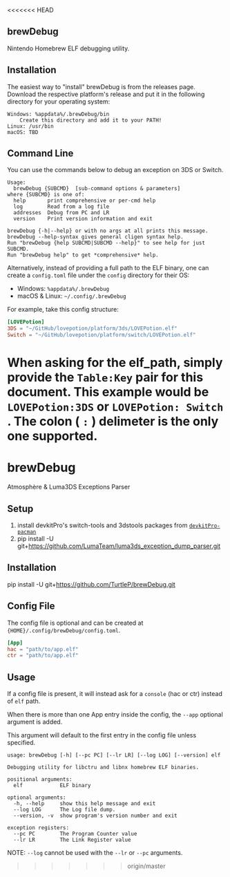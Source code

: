 <<<<<<< HEAD
## brewDebug

Nintendo Homebrew ELF debugging utility.

## Installation

The easiest way to "install" brewDebug is from the releases page. Download the respective platform's release and put it in the following directory for your operating system:

    Windows: %appdata%/.brewDebug/bin
        Create this directory and add it to your PATH!
    Linux: /usr/bin
    macOS: TBD

## Command Line

You can use the commands below to debug an exception on 3DS or Switch.

```
Usage:
  brewDebug {SUBCMD}  [sub-command options & parameters]
where {SUBCMD} is one of:
  help       print comprehensive or per-cmd help
  log        Read from a log file
  addresses  Debug from PC and LR
  version    Print version information and exit

brewDebug {-h|--help} or with no args at all prints this message.
brewDebug --help-syntax gives general cligen syntax help.
Run "brewDebug {help SUBCMD|SUBCMD --help}" to see help for just SUBCMD.
Run "brewDebug help" to get *comprehensive* help.
```

Alternatively, instead of providing a full path to the ELF binary, one can create a `config.toml` file under the `config` directory for their OS:

* Windows: `%appdata%/.brewDebug`
* macOS & Linux: `~/.config/.brewDebug`

For example, take this config structure:

```toml
[LOVEPotion]
3DS = "~/GitHub/lovepotion/platform/3ds/LOVEPotion.elf"
Switch = "~/GitHub/lovepotion/platform/switch/LOVEPotion.elf"
```

When asking for the elf_path, simply provide the `Table:Key` pair for this document. This example would be `LOVEPotion:3DS` or `LOVEPotion: Switch` . The colon ( `:` ) delimeter is the only one supported.
=======
# brewDebug
Atmosphère &amp; Luma3DS Exceptions Parser

## Setup
1. install devkitPro's switch-tools and 3dstools packages from [`devkitPro-pacman`](https://devkitpro.org/wiki/devkitPro_pacman)
2. pip install -U git+https://github.com/LumaTeam/luma3ds_exception_dump_parser.git

## Installation
pip install -U git+https://github.com/TurtleP/brewDebug.git

## Config File

The config file is optional and can be created at `{HOME}/.config/brewDebug/config.toml`.

```toml
[App]
hac = "path/to/app.elf"
ctr = "path/to/app.elf"
```

## Usage

If a config file is present, it will instead ask for a `console` (hac or ctr) instead of `elf` path.

When there is more than one App entry inside the config, the `--app` optional argument is added.

This argument will default to the first entry in the config file unless specified.

```
usage: brewDebug [-h] [--pc PC] [--lr LR] [--log LOG] [--version] elf

Debugging utility for libctru and libnx homebrew ELF binaries.

positional arguments:
  elf            ELF binary

optional arguments:
  -h, --help     show this help message and exit
  --log LOG      The Log file dump.
  --version, -v  show program's version number and exit

exception registers:
  --pc PC        The Program Counter value
  --lr LR        The Link Register value
```


NOTE: `--log` cannot be used with the `--lr` or `--pc` arguments.
>>>>>>> origin/master
